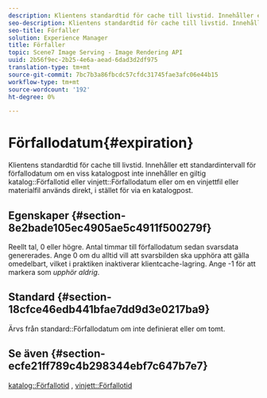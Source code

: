 ```yaml
---
description: Klientens standardtid för cache till livstid. Innehåller ett standardintervall för förfallodatum om en viss katalogpost inte innehåller ett giltigt värde för förfallodatum eller förfallotid för katalog, eller om en vinjettfil eller en materialfil används direkt, i stället för via en katalogpost.
seo-description: Klientens standardtid för cache till livstid. Innehåller ett standardintervall för förfallodatum om en viss katalogpost inte innehåller ett giltigt värde för förfallodatum eller förfallotid för katalog, eller om en vinjettfil eller en materialfil används direkt, i stället för via en katalogpost.
seo-title: Förfaller
solution: Experience Manager
title: Förfaller
topic: Scene7 Image Serving - Image Rendering API
uuid: 2b56f9ec-2b25-4e6a-aead-6dad3d2df975
translation-type: tm+mt
source-git-commit: 7bc7b3a86fbcdc57cfdc31745fae3afc06e44b15
workflow-type: tm+mt
source-wordcount: '192'
ht-degree: 0%

---
```



# Förfallodatum{#expiration}

Klientens standardtid för cache till livstid. Innehåller ett standardintervall för förfallodatum om en viss katalogpost inte innehåller en giltig katalog::Förfallotid eller vinjett::Förfallodatum eller om en vinjettfil eller materialfil används direkt, i stället för via en katalogpost.

## Egenskaper {#section-8e2bade105ec4905ae5c4911f500279f}

Reellt tal, 0 eller högre. Antal timmar till förfallodatum sedan svarsdata genererades. Ange 0 om du alltid vill att svarsbilden ska upphöra att gälla omedelbart, vilket i praktiken inaktiverar klientcache-lagring. Ange -1 för att markera som *upphör aldrig*.

## Standard {#section-18cfce46edb441bfae7dd9d3e0217ba9}

Ärvs från standard::Förfallodatum om inte definierat eller om tomt.

## Se även {#section-ecfe21ff789c4b298344ebf7c647b7e7}

[katalog::Förfallotid](../../../../../ir-api/material-cat/image-rendering-api-ref/c-ir-material-catalog/c-ir-material-data-reference/r-ir-expiration-dataref.md#reference-5e93943abff54c93bf85aae3b911a3ce) ,  [vinjett::Förfallotid](../../../../../ir-api/material-cat/image-rendering-api-ref/c-ir-material-catalog/c-ir-vignette-map-reference/r-ir-expiration-vignette.md#reference-df80829da93e4c0ab3f97a1792d9c74c)
